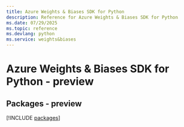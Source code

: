 ```yaml
---
title: Azure Weights & Biases SDK for Python
description: Reference for Azure Weights & Biases SDK for Python
ms.date: 07/29/2025
ms.topic: reference
ms.devlang: python
ms.service: weights&biases
---
```

# Azure Weights & Biases SDK for Python - preview
## Packages - preview
[!INCLUDE [packages](weights-&-biases-index.md)]